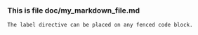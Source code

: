 ### This is file doc/my_markdown_file.md

<!--phmdoctest-label my-fenced-code-block-->
```
The label directive can be placed on any fenced code block.
```
